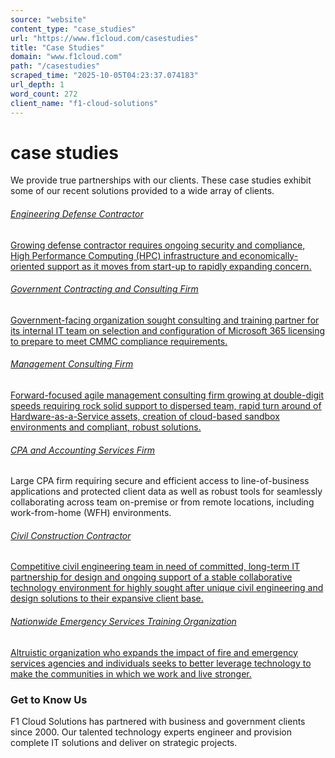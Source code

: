 ```yaml
---
source: "website"
content_type: "case_studies"
url: "https://www.f1cloud.com/casestudies"
title: "Case Studies"
domain: "www.f1cloud.com"
path: "/casestudies"
scraped_time: "2025-10-05T04:23:37.074183"
url_depth: 1
word_count: 272
client_name: "f1-cloud-solutions"
---
```


# case studies

We provide true partnerships with our clients. These case studies exhibit some of our recent solutions provided to a wide array of clients.

###### [Engineering Defense Contractor](https://www.f1cloud.com/defensecontractor)

[Growing defense contractor requires ongoing security and compliance, High Performance Computing (HPC) infrastructure and economically-oriented support as it moves from start-up to rapidly expanding concern.](https://www.f1cloud.com/defensecontractor)

###### [Government Contracting and Consulting Firm](https://www.f1cloud.com/governmentcontractor)

[Government-facing organization sought consulting and training partner for its internal IT team on selection and configuration of Microsoft 365 licensing to prepare to meet CMMC compliance requirements.](https://www.f1cloud.com/governmentcontractor)

###### [Management Consulting Firm](https://www.f1cloud.com/managementconsulting)

[Forward-focused agile management consulting firm growing at double-digit speeds requiring rock solid support to dispersed team, rapid turn around of Hardware-as-a-Service assets, creation of cloud-based sandbox environments and compliant, robust solutions.](https://www.f1cloud.com/managementconsulting)

###### [CPA and Accounting Services Firm](https://www.f1cloud.com/accountingfirm)

Large CPA firm requiring secure and efficient access to line-of-business applications and protected client data as well as robust tools for seamlessly collaborating across team on-premise or from remote locations, including work-from-home (WFH) environments.

###### [Civil Construction Contractor](https://www.f1cloud.com/civilconstruction)

[Competitive civil engineering team in need of committed, long-term IT partnership for design and ongoing support of a stable collaborative technology environment for highly sought after unique civil engineering and design solutions to their expansive client base.](https://www.f1cloud.com/civilconstruction)

###### [Nationwide Emergency Services Training Organization](https://www.f1cloud.com/emergencyservices)

[Altruistic organization who expands the impact of fire and emergency services agencies and individuals seeks to better leverage technology to make the communities in which we work and live stronger.](https://www.f1cloud.com/emergencyservices)

### Get to Know Us

F1 Cloud Solutions has partnered with business and government clients since 2000. Our talented technology experts engineer and provision complete IT solutions and deliver on strategic projects.